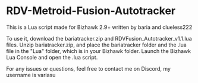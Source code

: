 # RDV-Metroid-Fusion-Autotracker

This is a Lua script made for Bizhawk 2.9+ written by baria and clueless222

To use it, download the bariatracker.zip and RDVFusion_Autotracker_v1.1.lua files. Unzip bariatracker.zip, and place the bariatracker folder and the .lua file in the "Lua" folder, which is in your Bizhawk folder. Launch the Bizhawk Lua Console and open the .lua script.

For any issues or questions, feel free to contact me on Discord, my username is variasu
